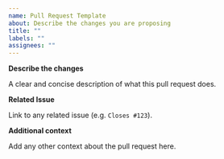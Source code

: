 ```yaml
---
name: Pull Request Template
about: Describe the changes you are proposing
title: ""
labels: ""
assignees: ""
---
```


**Describe the changes**

A clear and concise description of what this pull request does.

**Related Issue**

Link to any related issue (e.g. `Closes #123`).

**Additional context**

Add any other context about the pull request here.
